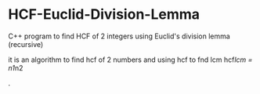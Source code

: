 # HCF-Euclid-Division-Lemma
C++ program to find HCF of 2 integers using Euclid's division lemma (recursive)

it is an algorithm to find hcf of 2 numbers and using hcf to fnd lcm
hcf*lcm = n1*n2

.
